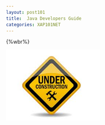 ```yaml
---
layout: post101
title:  Java Developers Guide
categories: XAP101NET
---
```


{%wbr%}

![under-construction](/attachment_files/under-construction.jpeg)


